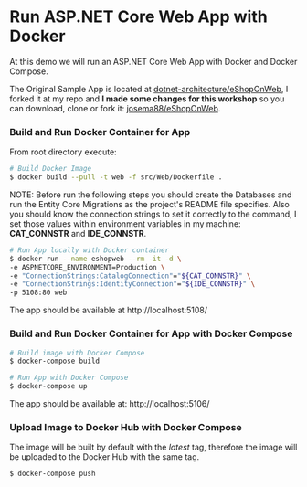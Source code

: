 # Run ASP.NET Core Web App with Docker

At this demo we will run an ASP.NET Core Web App with Docker and Docker Compose.

The Original Sample App is located at [dotnet-architecture/eShopOnWeb](https://github.com/dotnet-architecture/eShopOnWeb), I forked it at my repo and **I made some changes for this workshop** so you can download, clone or fork it: [josema88/eShopOnWeb](https://github.com/josema88/eShopOnWeb).


### Build and Run Docker Container for App
From root directory execute:

```sh
# Build Docker Image
$ docker build --pull -t web -f src/Web/Dockerfile .
```

NOTE: Before run the following steps you should create the Databases and run the Entity Core Migrations as the project's README file specifies. Also you should know the connection strings to set it correctly to the command, I set those values within environment variables in my machine: **CAT_CONNSTR** and **IDE_CONNSTR**.
```sh
# Run App locally with Docker container
$ docker run --name eshopweb --rm -it -d \
-e ASPNETCORE_ENVIRONMENT=Production \
-e "ConnectionStrings:CatalogConnection"="${CAT_CONNSTR}" \
-e "ConnectionStrings:IdentityConnection"="${IDE_CONNSTR}" \
-p 5108:80 web
```
The app should be available at http://localhost:5108/

### Build and Run Docker Container for App with Docker Compose
```sh
# Build image with Docker Compose
$ docker-compose build
```
```sh
# Run App with Docker Compose
$ docker-compose up
```
The app should be available at:
http://localhost:5106/

### Upload Image to Docker Hub with Docker Compose

The image will be built by default with the *latest* tag, therefore the image will be uploaded to the Docker Hub with the same tag.
```sh
$ docker-compose push 
```